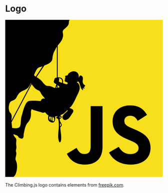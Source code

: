 # Logo

![climbingjs](logo.png "ClimbingJS logo")

The Climbing.js logo contains elements from [freepik.com](http://www.freepik.com).
